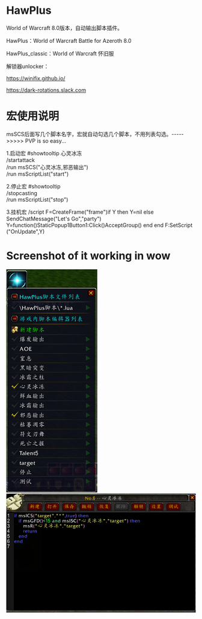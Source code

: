 # HawPlus
World of Warcraft 8.0版本，自动输出脚本插件。

HawPlus：World of Warcraft Battle for Azeroth 8.0

HawPlus_classic：World of Warcraft 怀旧服

解锁器unlocker：

https://winifix.github.io/

https://dark-rotations.slack.com


# 宏使用说明
msSCS后面写几个脚本名字，宏就自动勾选几个脚本，不用列表勾选。----->>>>> PVP is so easy...  

1.启动宏
#showtooltip 心灵冰冻  
/startattack  
/run msSCS("心灵冰冻,邪恶输出")  
/run msScriptList("start")  

2.停止宏
#showtooltip  
/stopcasting  
/run msScriptList("stop")  

3.挂机宏
/script F=CreateFrame("frame")if Y then Y=nil else SendChatMessage("Let's Go","party") Y=function()StaticPopup1Button1:Click()AcceptGroup() end end F:SetScript ("OnUpdate",Y)

# Screenshot of it working in wow
![image](https://github.com/hawyinng/HawPlus/blob/master/images/wow_dk_01.png) ![image](https://github.com/hawyinng/HawPlus/blob/master/images/wow_dk_02.png)


